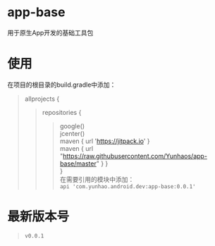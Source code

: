 # app-base
用于原生App开发的基础工具包

# 使用
在项目的根目录的build.gradle中添加：<br/>
>allprojects {  
>>repositories {  
>>>google()  
>>>jcenter()  
>>>maven { url 'https://jitpack.io' }  
>>>maven { url "https://raw.githubusercontent.com/Yunhaos/app-base/master" }
>>}  
>}<br/>
在需要引用的模块中添加：<br/>
>`api 'com.yunhao.android.dev:app-base:0.0.1'`

# 最新版本号
>`v0.0.1`
